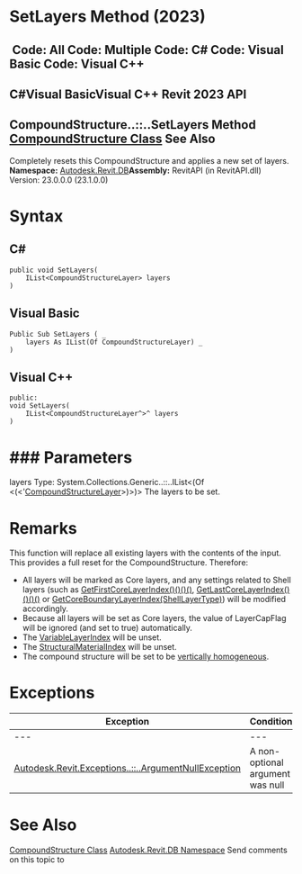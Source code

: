 # SetLayers Method (2023)

﻿
 Code: All Code: Multiple Code: C# Code: Visual Basic Code: Visual C++   
---  
C#Visual BasicVisual C++
Revit 2023 API  
---  
CompoundStructure..::..SetLayers Method   
[CompoundStructure Class](dc1a081e-8dab-565f-145d-a429098d353c.md "CompoundStructure Class") See Also  
---  
Completely resets this CompoundStructure and applies a new set of layers. 
**Namespace:** [Autodesk.Revit.DB](87546ba7-461b-c646-cbb1-2cb8f5bff8b2.md "Autodesk.Revit.DB Namespace")**Assembly:** RevitAPI (in RevitAPI.dll) Version: 23.0.0.0 (23.1.0.0)
# Syntax
C#  
---  
```text
public void SetLayers(
	IList<CompoundStructureLayer> layers
)
```
  
Visual Basic  
---  
```text
Public Sub SetLayers ( _
	layers As IList(Of CompoundStructureLayer) _
)
```
  
Visual C++  
---  
```text
public:
void SetLayers(
	IList<CompoundStructureLayer^>^ layers
)
```
  
# ### Parameters
layers
    Type: System.Collections.Generic..::..IList<(Of <(<'[CompoundStructureLayer](faece83a-6d49-41b0-2713-fe6cfaa5a3b5.md "CompoundStructureLayer Class")>)>)> The layers to be set. 
# Remarks
This function will replace all existing layers with the contents of the input. This provides a full reset for the CompoundStructure. Therefore: 
  * All layers will be marked as Core layers, and any settings related to Shell layers (such as [GetFirstCoreLayerIndex()()()()](db2884a9-bd2a-e7be-eb95-d8dd5e74ee59.md "GetFirstCoreLayerIndex Method"), [GetLastCoreLayerIndex()()()()](4e32008c-8d6a-5368-a4d9-4e3e103bce9d.md "GetLastCoreLayerIndex Method") or [GetCoreBoundaryLayerIndex(ShellLayerType)](33a4b0ce-7694-bf4f-81a0-a8b66fa3cade.md "GetCoreBoundaryLayerIndex Method")) will be modified accordingly.
  * Because all layers will be set as Core layers, the value of LayerCapFlag will be ignored (and set to true) automatically.
  * The [VariableLayerIndex](e93ce781-df22-cc64-7ad8-70a0d6bc7707.md "VariableLayerIndex Property") will be unset.
  * The [StructuralMaterialIndex](cf4d771e-6ed2-ec6a-d32d-647fb5b649b3.md "StructuralMaterialIndex Property") will be unset.
  * The compound structure will be set to be [vertically homogeneous](7f06ea80-ba2f-aecb-be51-cb463769ae1b.md "IsVerticallyHomogeneous Method").

# Exceptions
| Exception | Condition |
| --- | --- |
| --- | --- |
| [Autodesk.Revit.Exceptions..::..ArgumentNullException](631e1424-60f4-929b-4e52-dda9dcd26316.md "ArgumentNullException Class") | A non-optional argument was null |

# See Also
[CompoundStructure Class](dc1a081e-8dab-565f-145d-a429098d353c.md "CompoundStructure Class")
[Autodesk.Revit.DB Namespace](87546ba7-461b-c646-cbb1-2cb8f5bff8b2.md "Autodesk.Revit.DB Namespace")
Send comments on this topic to 